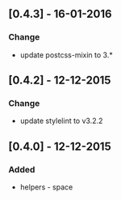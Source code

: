 ## [0.4.3] - 16-01-2016
### Change
- update postcss-mixin to 3.*

## [0.4.2] - 12-12-2015
### Change
- update stylelint to v3.2.2

## [0.4.0] - 12-12-2015
### Added
- helpers - space